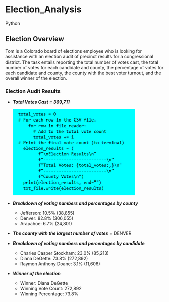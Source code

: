 # Election_Analysis
Python
## **Election Overview**
Tom is a Colorado board of elections employee who is looking for assistance with an election audit of precinct results for a congressional district. The task entails reporting the total number of votes cast, the total number of votes for each candidate and county, the percentage of votes for each candidate and county, the county with the best voter turnout, and the overall winner of the election.
### **Election Audit Results**

* ***Total Votes Cast = 369,711***

  ![VoteTotalCode](https://github.com/agordon16/Election_Analysis/blob/f94463de938c3283a93dc3fa456a1d2b93cdb8ce/VoteTotalCode.png)
* ***Breakdown of voting numbers and percentages by county***
  *	Jefferson: 10.5% (38,855)
  *	Denver: 82.8% (306,055)
  *	Arapahoe: 6.7% (24,801)
* ***The county with the largest number of votes*** = DENVER
* ***Breakdown of voting numbers and percentages by candidate***
  * Charles Casper Stockham: 23.0% (85,213)
  * Diana DeGette: 73.8% (272,892)
  * Raymon Anthony Doane: 3.1% (11,606)
* ***Winner of the election***
  * Winner: Diana DeGette
  * Winning Vote Count: 272,892
  * Winning Percentage: 73.8%



  
